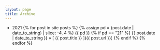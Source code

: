 ```yaml
---
layout: page
title: Archive
---
```


- 2021
{% for post in site.posts %}
  {% assign pd = (post.date | date_to_string) | slice: -4, 4 %}
  {{ pd }}
  {% if pd == "21" %}
    {{ post.date | date_to_string }} &raquo; [ {{ post.title }} ]({{ post.url }})
  {% endif %}
{% endfor %}

